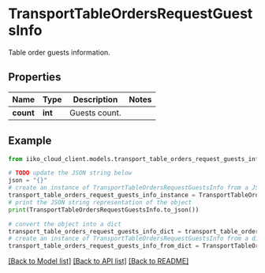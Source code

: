 # TransportTableOrdersRequestGuestsInfo

Table order guests information.

## Properties

Name | Type | Description | Notes
------------ | ------------- | ------------- | -------------
**count** | **int** | Guests count. | 

## Example

```python
from iiko_cloud_client.models.transport_table_orders_request_guests_info import TransportTableOrdersRequestGuestsInfo

# TODO update the JSON string below
json = "{}"
# create an instance of TransportTableOrdersRequestGuestsInfo from a JSON string
transport_table_orders_request_guests_info_instance = TransportTableOrdersRequestGuestsInfo.from_json(json)
# print the JSON string representation of the object
print(TransportTableOrdersRequestGuestsInfo.to_json())

# convert the object into a dict
transport_table_orders_request_guests_info_dict = transport_table_orders_request_guests_info_instance.to_dict()
# create an instance of TransportTableOrdersRequestGuestsInfo from a dict
transport_table_orders_request_guests_info_from_dict = TransportTableOrdersRequestGuestsInfo.from_dict(transport_table_orders_request_guests_info_dict)
```
[[Back to Model list]](../README.md#documentation-for-models) [[Back to API list]](../README.md#documentation-for-api-endpoints) [[Back to README]](../README.md)


